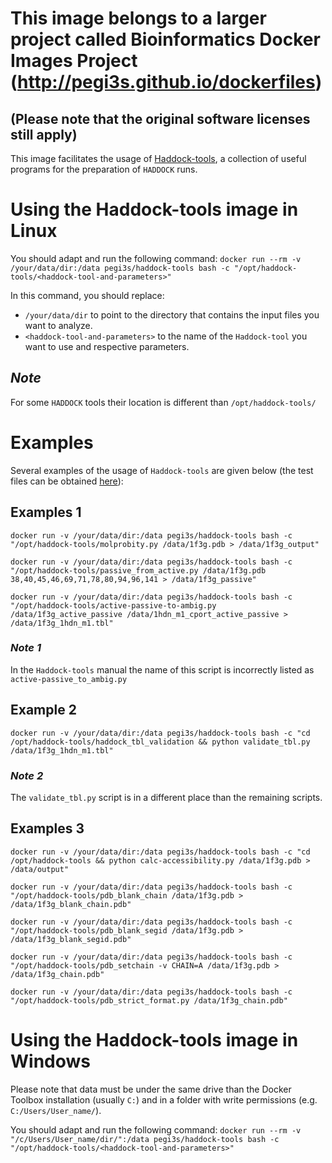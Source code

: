 # This image belongs to a larger project called Bioinformatics Docker Images Project (http://pegi3s.github.io/dockerfiles)
## (Please note that the original software licenses still apply)

This image facilitates the usage of [Haddock-tools](https://github.com/haddocking/haddock-tools), a collection of useful programs for the preparation of `HADDOCK` runs.

# Using the Haddock-tools image in Linux

You should adapt and run the following command: `docker run --rm -v /your/data/dir:/data pegi3s/haddock-tools bash -c "/opt/haddock-tools/<haddock-tool-and-parameters>"`

In this command, you should replace:

- `/your/data/dir` to point to the directory that contains the input files you want to analyze.
- `<haddock-tool-and-parameters>` to the name of the `Haddock-tool` you want to use and respective parameters.
    
## *Note*

For some `HADDOCK` tools their location is different than `/opt/haddock-tools/`

# Examples

Several examples of the usage of `Haddock-tools` are given below (the test files can be obtained [here](https://github.com/pegi3s/dockerfiles/tree/master/haddock-tools/test_data)):

## Examples 1

`docker run -v /your/data/dir:/data pegi3s/haddock-tools bash -c "/opt/haddock-tools/molprobity.py /data/1f3g.pdb > /data/1f3g_output"`

`docker run -v /your/data/dir:/data pegi3s/haddock-tools bash -c "/opt/haddock-tools/passive_from_active.py /data/1f3g.pdb 38,40,45,46,69,71,78,80,94,96,141 > /data/1f3g_passive"`

`docker run -v /your/data/dir:/data pegi3s/haddock-tools bash -c "/opt/haddock-tools/active-passive-to-ambig.py /data/1f3g_active_passive /data/1hdn_m1_cport_active_passive > /data/1f3g_1hdn_m1.tbl"`

### *Note 1* 

In the `Haddock-tools` manual the name of this script is incorrectly listed as `active-passive_to_ambig.py`

## Example 2

`docker run -v /your/data/dir:/data pegi3s/haddock-tools bash -c "cd /opt/haddock-tools/haddock_tbl_validation && python validate_tbl.py /data/1f3g_1hdn_m1.tbl"`

### *Note 2*

The `validate_tbl.py` script is in a different place than the remaining scripts.

## Examples 3

`docker run -v /your/data/dir:/data pegi3s/haddock-tools bash -c "cd /opt/haddock-tools && python calc-accessibility.py /data/1f3g.pdb > /data/output"`

`docker run -v /your/data/dir:/data pegi3s/haddock-tools bash -c "/opt/haddock-tools/pdb_blank_chain /data/1f3g.pdb > /data/1f3g_blank_chain.pdb"`

`docker run -v /your/data/dir:/data pegi3s/haddock-tools bash -c "/opt/haddock-tools/pdb_blank_segid /data/1f3g.pdb > /data/1f3g_blank_segid.pdb"`

`docker run -v /your/data/dir:/data pegi3s/haddock-tools bash -c "/opt/haddock-tools/pdb_setchain -v CHAIN=A /data/1f3g.pdb > /data/1f3g_chain.pdb"`

`docker run -v /your/data/dir:/data pegi3s/haddock-tools bash -c "/opt/haddock-tools/pdb_strict_format.py /data/1f3g_chain.pdb"`

# Using the Haddock-tools image in Windows

Please note that data must be under the same drive than the Docker Toolbox installation (usually `C:`) and in a folder with write permissions (e.g. `C:/Users/User_name/`).

You should adapt and run the following command: `docker run --rm -v "/c/Users/User_name/dir/":/data pegi3s/haddock-tools bash -c "/opt/haddock-tools/<haddock-tool-and-parameters>"`
